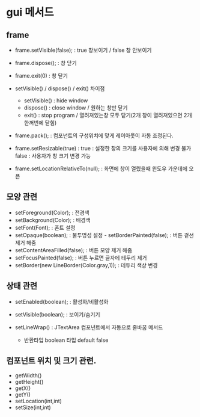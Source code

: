 # gui 메서드

## frame

- frame.setVisible(false); : true 창보이기 / false 창 안보이기
- frame.dispose(); : 창 닫기
- frame.exit​(0) : 창 닫기

- setVisible() / dispose() / exit() 차이점

  - setVisible() : hide window
  - dispose() : close window / 원하는 창만 닫기
  - exit() : stop program / 열려져있는창 모두 닫기(2개 창이 열려져있으면 2개 한꺼번에 닫힘)

- frame.pack(); : 컴포넌트의 구성위치에 맞게 레이아웃이 자동 조정된다.
- frame.setResizable(true) : true : 설정한 창의 크기를 사용자에 의해 변경 불가</br> false : 사용자가 창 크기 변경 가능
- frame.setLocationRelativeTo(null); : 화면에 창이 열렸을때 윈도우 가운데에 오픈

## 모양 관련

- setForeground(Color); : 전경색
- setBackground(Color); : 배경색
- setFont(Font); : 폰트 설정
- setOpaque(boolean); : 불투명성 설정
  ​- setBorderPainted(false); : 버튼 겉선 제거 해줌
- setContentAreaFilled(false); : 버튼 모양 제거 해줌
- setFocusPainted(false); : 버튼 누르면 글자에 테두리 제거
- setBorder(new LineBorder(Color.gray,1)); : 테두리 색상 변경

## 상태 관련

- setEnabled(boolean); : 활성화/비활성화
- setVisible(boolean); : 보이기/숨기기

- setLineWrap() : JTextArea 컴포넌트에서 자동으로 줄바꿈 메서드
  - 반환타입 boolean 타입 default false

## 컴포넌트 위치 및 크기 관련.

- getWidth()
- getHeight()
- getX()
- getY()
- setLocation(int,int)
- setSize(int,int)
